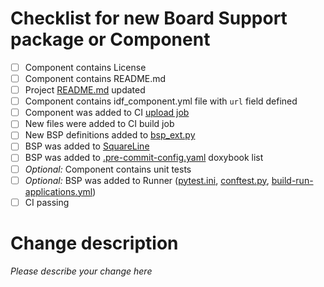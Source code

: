 # Checklist for new Board Support package or Component

- [ ] Component contains License
- [ ] Component contains README.md
- [ ] Project [README.md](../README.md) updated
- [ ] Component contains idf_component.yml file with `url` field defined
- [ ] Component was added to CI [upload job](https://github.com/espressif/esp-bsp/blob/master/.github/workflows/upload_component.yml#L17)
- [ ] New files were added to CI build job
- [ ] New BSP definitions added to [bsp_ext.py](../examples/bsp_ext.py)
- [ ] BSP was added to [SquareLine](https://github.com/espressif/esp-bsp/tree/master/SquareLine/common)
- [ ] BSP was added to [.pre-commit-config.yaml](.pre-commit-config.yaml) doxybook list
- [ ] _Optional:_ Component contains unit tests
- [ ] _Optional:_ BSP was added to Runner ([pytest.ini](pytest.ini), [conftest.py](conftest.py), [build-run-applications.yml](.github/workflows/build-run-applications.yml))
- [ ] CI passing

# Change description
_Please describe your change here_
